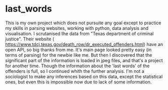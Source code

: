 # last_words
This is my own project which does not pursuite any goal except to practice my skills in parsing websites, working with python, data analysis and visualisation.
I scrutanised the data from "Texas department of criminal justice". Their website ( https://www.tdcj.texas.gov/death_row/dr_executed_offenders.html) have an open API, so big thanks from me. It's main page looked pretty easy (in terms of parsing) for the newbie like me. But then I discovered that the significant part of the information is loaded in jpeg files, and that's a project for another time. Though the information about the 'last words' of the offenders is full, so I continued whith the further analysis. 
I'm not a sociologist to make any inferences based on this data, except the statistical ones, but even this is impossible now due to lack of some information. 
